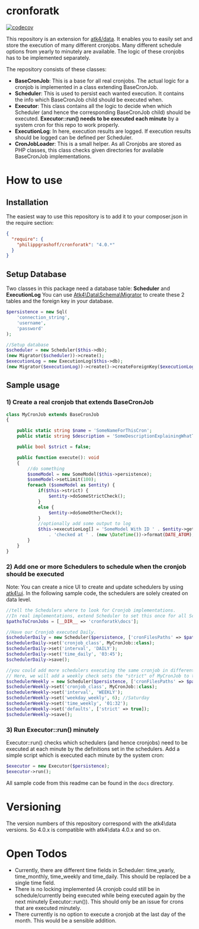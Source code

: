 # cronforatk
[![codecov](https://codecov.io/gh/PhilippGrashoff/cronforatk/branch/main/graph/badge.svg)](https://codecov.io/gh/PhilippGrashoff/cronforatk)

This repository is an extension for [atk4/data](https://github.com/atk4/data). It enables you to easily set and store the execution 
of many different cronjobs. Many different schedule options from yearly to minutely are available.
The logic of these cronjobs has to be implemented separately.

The repository consists of these classes:
* **BaseCronJob**: This is a base for all real cronjobs. The actual logic for a cronjob is implemented in a class extending BaseCronJob.
* **Scheduler**: This is used to persist each wanted execution. It contains the info which BaseCronJob child should be executed when.
* **Executor**: This class contains all the logic to decide when which Scheduler (and hence the corresponding BaseCronJob child) should be executed. **Executor::run() needs to be executed each minute** by a system cron for this repo to work properly.
* **ExecutionLog**: In here, execution results are logged. If execution results should be logged can be defined per Scheduler.
* **CronJobLoader**: This is a small helper. As all Cronjobs are stored as PHP classes, this class checks given directories for available BaseCronJob implementations.

# How to use
## Installation
The easiest way to use this repository is to add it to your composer.json in the require section:
```json
{
  "require": {
    "philippgrashoff/cronforatk": "4.0.*"
  }
}
```
## Setup Database
Two classes in this package need a database table: **Scheduler** and **ExecutionLog**
You can use [Atk4\Data\Schema\Migrator](https://github.com/atk4/data/blob/develop/src/Schema/Migrator.php) to create these 2 tables and the foreign key in your database.

```php
$persistence = new Sql(
    'connection_string',
    'username',
    'password'
);

//Setup database
$scheduler = new Scheduler($this->db);
(new Migrator($scheduler))->create();
$executionLog = new ExecutionLog($this->db);
(new Migrator($executionLog))->create()->createForeignKey($executionLog->getReference('scheduler_id'));
```

## Sample usage
### 1) Create a real cronjob that extends BaseCronJob
```php
class MyCronJob extends BaseCronJob
{

    public static string $name = 'SomeNameForThisCron';
    public static string $description = 'SomeDescriptionExplainingWhatThisIsDoing';

    public bool $strict = false;

    public function execute(): void
    {
        //do something
        $someModel = new SomeModel($this->persistence);
        $someModel->setLimit(100);
        foreach ($someModel as $entity) {
            if($this->strict) {
                $entity->doSomeStrictCheck();
            }
            else {
                $entity->doSomeOtherCheck();
            }
            //optionally add some output to log
            $this->executionLog[] = 'SomeModel With ID ' . $entity->getId()
                . 'checked at ' . (new \DateTime())->format(DATE_ATOM);
        }
    }
}
```

### 2) Add one or more Schedulers to schedule when the cronjob should be executed
Note: You can create a nice UI to create and update schedulers by using [atk4\ui](https://github.com/atk4/ui). In the following sample code, the schedulers are solely created on data level.
```php
//tell the Schedulers where to look for Cronjob implementations.
//In real implementations, extend Scheduler to set this once for all Schedulers
$pathsToCronJobs = [__DIR__ => 'cronforatk\docs'];

//Have our Cronjob executed Daily.
$schedulerDaily = new Scheduler($persistence, ['cronFilesPaths' => $pathsToCronJobs]);
$schedulerDaily->set('cronjob_class', MyCronJob::class);
$schedulerDaily->set('interval', 'DAILY');
$schedulerDaily->set('time_daily', '03:45');
$schedulerDaily->save();

//you could add more schedulers executing the same cronjob in different intervals.
// Here, we will add a weekly check sets the "strict" of MyCronJob to true. Like this, cronjobs can be parametrized
$schedulerWeekly = new Scheduler($persistence, ['cronFilesPaths' => $pathsToCronJobs]);
$schedulerWeekly->set('cronjob_class', MyCronJob::class);
$schedulerWeekly->set('interval', 'WEEKLY');
$schedulerWeekly->set('weekday_weekly', 6); //Saturday
$schedulerWeekly->set('time_weekly', '01:32');
$schedulerWeekly->set('defaults', ['strict' => true]);
$schedulerWeekly->save();
```

### 3) Run Executor::run() minutely
Executor::run() checks which schedulers (and hence cronjobs) need to be executed at each minute by the definitions set in the schedulers. Add a simple script which is executed each minute by the system cron:
```php
$executor = new Executor($persistence);
$executor->run();
```

All sample code from this readme can be found in the `docs` directory.

# Versioning
The version numbers of this repository correspond with the atk4\data versions. So 4.0.x is compatible with atk4\data 4.0.x and so on.

# Open Todos
* Currently, there are different time fields in Scheduler: time_yearly, time_monthly, time_weekly and time_daily. This should be replaced be a single time field.
* There is no locking implemented (A cronjob could still be in schedule/currently being executed while being executed again by the next minutely Executor::run()). This should only be an issue for crons that are executed minutely.
* There currently is no option to execute a cronjob at the last day of the month. This would be a sensible addition.